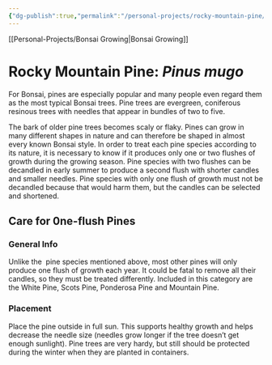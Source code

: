 ```yaml
---
{"dg-publish":true,"permalink":"/personal-projects/rocky-mountain-pine/"}
---
```


[[Personal-Projects/Bonsai Growing\|Bonsai Growing]]
# Rocky Mountain Pine: _Pinus mugo_

For Bonsai, pines are especially popular and many people even regard them as the most typical Bonsai trees. Pine trees are evergreen, coniferous resinous trees with needles that appear in bundles of two to five.

The bark of older pine trees becomes scaly or flaky. Pines can grow in many different shapes in nature and can therefore be shaped in almost every known Bonsai style. In order to treat each pine species according to its nature, it is necessary to know if it produces only one or two flushes of growth during the growing season. Pine species with two flushes can be decandled in early summer to produce a second flush with shorter candles and smaller needles. Pine species with only one flush of growth must not be decandled because that would harm them, but the candles can be selected and shortened.

## Care for 0ne-flush Pines
	
### General Info
Unlike the  pine species mentioned above, most other pines will only produce one flush of growth each year. It could be fatal to remove all their candles, so they must be treated differently. Included in this category are the White Pine, Scots Pine, Ponderosa Pine and Mountain Pine.

### Placement
Place the pine outside in full sun. This supports healthy growth and helps decrease the needle size (needles grow longer if the tree doesn’t get enough sunlight). Pine trees are very hardy, but still should be protected during the winter when they are planted in containers.

